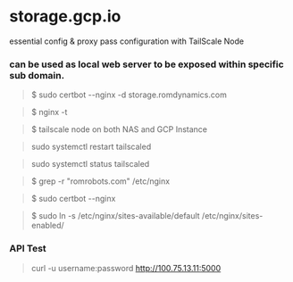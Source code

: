 # storage.gcp.io
essential config &amp; proxy pass configuration with TailScale Node


### can be used as local web server to be exposed within specific sub domain. 




> $ sudo certbot --nginx -d storage.romdynamics.com

> $ nginx -t

> $ tailscale node on both NAS and GCP Instance

> sudo systemctl restart tailscaled

> sudo systemctl status tailscaled

> $ grep -r "romrobots.com" /etc/nginx

> $ sudo certbot --nginx

> $ sudo ln -s /etc/nginx/sites-available/default /etc/nginx/sites-enabled/

### API Test
> curl -u username:password http://100.75.13.11:5000


